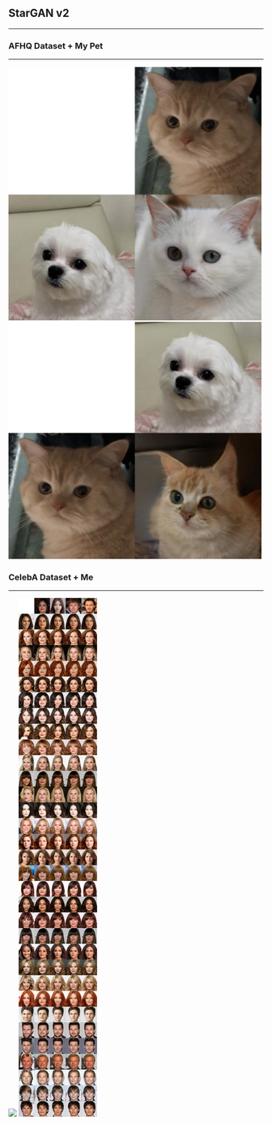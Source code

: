 ## StarGAN v2
---

### AFHQ Dataset + My Pet
---

<img width="500" src="assets/result2.png" />

<img width="500" src="assets/result1.png" />

### CelebA Dataset + Me
---

<img src="assets/vedio.gif" />

<img src="assets/reference.jpg">
